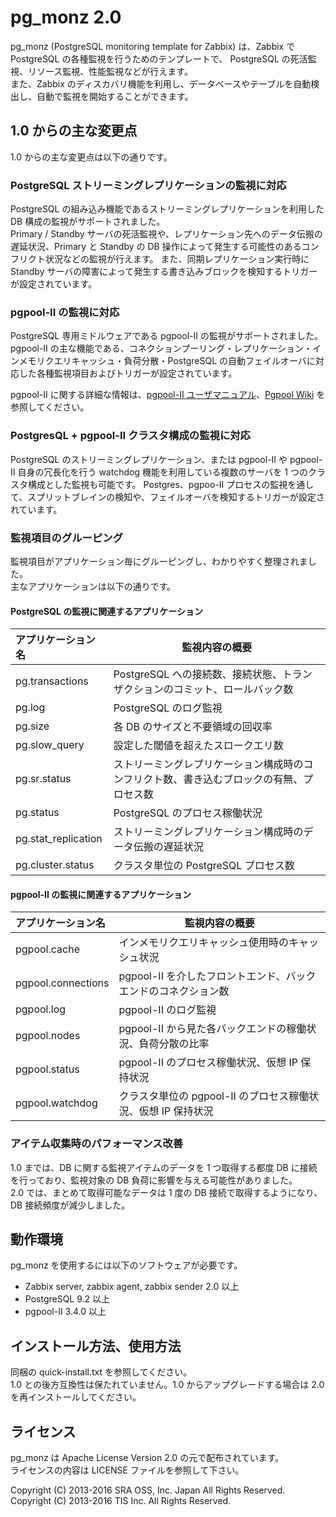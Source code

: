 pg_monz 2.0
============================
pg_monz (PostgreSQL monitoring template for Zabbix) は、Zabbix で PostgreSQL の各種監視を行うためのテンプレートで、
PostgreSQL の死活監視、リソース監視、性能監視などが行えます。  
また、Zabbix のディスカバリ機能を利用し、データベースやテーブルを自動検出し、自動で監視を開始することができます。


1.0 からの主な変更点
--------------------
1.0 からの主な変更点は以下の通りです。


### PostgreSQL ストリーミングレプリケーションの監視に対応
PostgreSQL の組み込み機能であるストリーミングレプリケーションを利用した DB 構成の監視がサポートされました。  
Primary / Standby サーバの死活監視や、レプリケーション先へのデータ伝搬の遅延状況、Primary と Standby の DB 操作によって発生する可能性のあるコンフリクト状況などの監視が行えます。
また、同期レプリケーション実行時に Standby サーバの障害によって発生する書き込みブロックを検知するトリガーが設定されています。


### pgpool-II の監視に対応
PostgreSQL 専用ミドルウェアである pgpool-II の監視がサポートされました。  
pgpool-II の主な機能である、コネクションプーリング・レプリケーション・インメモリクエリキャッシュ・負荷分散・PostgreSQL の自動フェイルオーバに対応した各種監視項目およびトリガーが設定されています。

pgpool-II に関する詳細な情報は、[pgpool-II ユーザマニュアル](http://www.pgpool.net/mediawiki/jp/index.php/%E3%83%A1%E3%82%A4%E3%83%B3%E3%83%9A%E3%83%BC%E3%82%B8)、[Pgpool Wiki](http://www.pgpool.net/mediawiki/jp/index.php/%E3%83%A1%E3%82%A4%E3%83%B3%E3%83%9A%E3%83%BC%E3%82%B8) を参照してください。


### PostgresQL + pgpool-II クラスタ構成の監視に対応
PostgreSQL のストリーミングレプリケーション、または pgpool-II や pgpool-II 自身の冗長化を行う watchdog 機能を利用している複数のサーバを 1 つのクラスタ構成とした監視も可能です。
Postgres、pgpoo-II プロセスの監視を通して、スプリットブレインの検知や、フェイルオーバを検知するトリガーが設定されています。


### 監視項目のグルーピング
監視項目がアプリケーション毎にグルーピングし、わかりやすく整理されました。  
主なアプリケーションは以下の通りです。


#### PostgreSQL の監視に関連するアプリケーション
|アプリケーション名 |監視内容の概要                                                                          |
|:------------------|----------------------------------------------------------------------------------------|
|pg.transactions    |PostgreSQL への接続数、接続状態、トランザクションのコミット、ロールバック数             |
|pg.log             |PostgreSQL のログ監視                                                                   |
|pg.size            |各 DB のサイズと不要領域の回収率                                                        |
|pg.slow_query      |設定した閾値を超えたスロークエリ数                                                      |
|pg.sr.status       |ストリーミングレプリケーション構成時のコンフリクト数、書き込むブロックの有無、プロセス数|
|pg.status          |PostgreSQL のプロセス稼働状況                                                           |
|pg.stat_replication|ストリーミングレプリケーション構成時のデータ伝搬の遅延状況                              |
|pg.cluster.status  |クラスタ単位の PostgreSQL プロセス数                                                    |


#### pgpool-II の監視に関連するアプリケーション
|アプリケーション名 |監視内容の概要                                                                          |
|:------------------|----------------------------------------------------------------------------------------|
|pgpool.cache       |インメモリクエリキャッシュ使用時のキャッシュ状況                                        |
|pgpool.connections |pgpool-II を介したフロントエンド、バックエンドのコネクション数                          |
|pgpool.log         |pgpool-II のログ監視                                                                    |
|pgpool.nodes       |pgpool-II から見た各バックエンドの稼働状況、負荷分散の比率                              |
|pgpool.status      |pgpool-II のプロセス稼働状況、仮想 IP 保持状況                                          |
|pgpool.watchdog    |クラスタ単位の pgpool-II のプロセス稼働状況、仮想 IP 保持状況                           |


### アイテム収集時のパフォーマンス改善
1.0 までは、DB に関する監視アイテムのデータを 1 つ取得する都度 DB に接続を行っており、監視対象の DB 負荷に影響を与える可能性がありました。  
2.0 では、まとめて取得可能なデータは 1 度の DB 接続で取得するようになり、DB 接続頻度が減少しました。


動作環境
--------
pg_monz を使用するには以下のソフトウェアが必要です。

* Zabbix server, zabbix agent, zabbix sender 2.0 以上
* PostgreSQL 9.2 以上
* pgpool-II 3.4.0 以上


インストール方法、使用方法
--------------------------
同梱の quick-install.txt を参照してください。  
1.0 との後方互換性は保たれていません。1.0 からアップグレードする場合は 2.0 を再インストールしてください。


ライセンス
----------
pg_monz は Apache License Version 2.0 の元で配布されています。  
ライセンスの内容は LICENSE ファイルを参照して下さい。

Copyright (C) 2013-2016 SRA OSS, Inc. Japan All Rights Reserved.
Copyright (C) 2013-2016 TIS Inc. All Rights Reserved.
